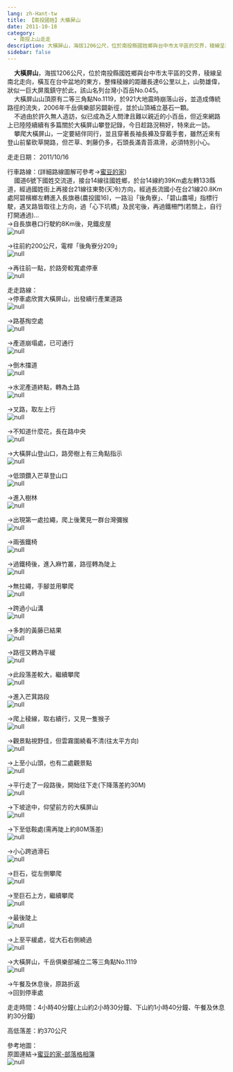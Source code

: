 ```yaml
---
lang: zh-Hant-tw
title: 【南投國姓】大橫屏山
date: 2011-10-18
category: 
  - 南投上山走走
description: 大橫屏山，海拔1206公尺，位於南投縣國姓鄉與台中市太平區的交界，稜線呈南北走向，橫亙在台中盆地的東方，整條稜線的距離長達6公里以上，山勢雄偉，狀似一巨大屏風鎮守於此，該山名列台灣小百岳No.045。 大橫屏山山頂原有二等三角點No.1119，於921大地震時崩落山谷，並造成傳統路徑的流失，2006年千岳俱樂部另闢新徑，並於山頂補立基石一顆。 不過由於許久無人造訪，似已成為乏人問津且難以親近的小百岳，但近來網路上已陸陸續續有多篇關於大橫屏山攀登記錄，今日趁路況稍好，特來此一訪。 攀爬大橫屏山，一定要結伴同行，並且穿著長袖長褲及穿戴手套，雖然近來有登山前輩砍草開路，但芒草、刺藤仍多，石頭長滿青苔濕滑，必須特別小心。
sidebar: false
---
```


    **大橫屏山**，海拔1206公尺，位於南投縣國姓鄉與台中市太平區的交界，稜線呈南北走向，橫亙在台中盆地的東方，整條稜線的距離長達6公里以上，山勢雄偉，狀似一巨大屏風鎮守於此，該山名列台灣小百岳No.045。  
    大橫屏山山頂原有二等三角點No.1119，於921大地震時崩落山谷，並造成傳統路徑的流失，2006年千岳俱樂部另闢新徑，並於山頂補立基石一顆。  
    不過由於許久無人造訪，似已成為乏人問津且難以親近的小百岳，但近來網路上已陸陸續續有多篇關於大橫屏山攀登記錄，今日趁路況稍好，特來此一訪。  
    攀爬大橫屏山，一定要結伴同行，並且穿著長袖長褲及穿戴手套，雖然近來有登山前輩砍草開路，但芒草、刺藤仍多，石頭長滿青苔濕滑，必須特別小心。

走走日期： 2011/10/16

行車路線：(詳細路線圖解可參考→[蜜豆的家](http://tw.myblog.yahoo.com/kentjon106/article?mid=7154&prev=7200&next=7092))  
    國道6號下國姓交流道，接台14線往國姓鄉，於台14線約39Km處左轉133縣道，經過國姓街上再接台21線往東勢(天冷)方向，經過長流國小在台21線20.8Km處阿碧檳榔左轉進入長旗巷(農投國16)，一路沿「後角寮」、「碧山農場」指標行駛，遇叉路皆取往上方向，過「心下坑橋」及民宅後，再過鐵柵門(若關上，自行打開通過)...  
→自長旗巷口行駛約8Km後，見鐵皮屋  
![null](image/200144296_l.jpg)

→往前約200公尺，電桿「後角寮分209」  
![null](image/200144313_l.jpg)

→再往前一點，於路旁較寬處停車  
![null](image/200144318_l.jpg)

走走路線：  
→停車處欣賞大橫屏山，出發續行產業道路  
![null](image/200144322_l.jpg)

→路基掏空處  
![null](image/200144325_l.jpg)

→產道崩塌處，已可通行  
![null](image/200144335_l.jpg)

→倒木擋道  
![null](image/200144340_l.jpg)

→水泥產道終點，轉為土路  
![null](image/200144482_l.jpg)

→叉路，取左上行  
![null](image/200144347_l.jpg)

→不知道什麼花，長在路中央  
![null](image/200144351_l.jpg)

→大橫屏山登山口，路旁樹上有三角點指示  
![null](image/200144358_l.jpg)

→低頭鑽入芒草登山口  
![null](image/200144362_l.jpg)

→進入樹林  
![null](image/200144370_l.jpg)

→出現第一處拉繩，爬上後驚見一群台灣彌猴  
![null](image/200144375_l.jpg)

→兩張鐵椅  
![null](image/200144380_l.jpg)

→過鐵椅後，進入麻竹叢，路徑轉為陡上  
![null](image/200144384_l.jpg)

→無拉繩，手腳並用攀爬  
![null](image/200144388_l.jpg)

→跨過小山溝  
![null](image/200144391_l.jpg)

→多刺的黃藤已結果  
![null](image/200144394_l.jpg)

→路徑又轉為平緩  
![null](image/200144399_l.jpg)

→此段落差較大，繼續攀爬  
![null](image/200144403_l.jpg)

→進入芒萁路段  
![null](image/200144410_l.jpg)

→爬上稜線，取右續行，又見一隻猴子  
![null](image/200144413_l.jpg)

→觀景點視野佳，但雲霧圍繞看不清(往太平方向)  
![null](image/200144420_l.jpg)

→上至小山頭，也有二處觀景點  
![null](image/200144427_l.jpg)

→平行走了一段路後，開始往下走(下降落差約30M)  
![null](image/200144433_l.jpg)

→下坡途中，仰望前方的大橫屏山  
![null](image/200144442_l.jpg)

→下至低鞍處(需再陡上約80M落差)  
![null](image/200144447_l.jpg)

→小心跨過滑石  
![null](image/200144452_l.jpg)

→巨石，從左側攀爬  
![null](image/200144455_l.jpg)

→至巨石上方，繼續攀爬  
![null](image/200144461_l.jpg)

→最後陡上  
![null](image/200144465_l.jpg)

→上至平緩處，從大石右側繞過  
![null](image/200144477_l.jpg)

→大橫屏山，千岳俱樂部補立二等三角點No.1119  
![null](image/200144480_l.jpg)

→午餐及休息後，原路折返  
→回到停車處

走走時間：4小時40分鐘(上山約2小時30分鐘、下山約1小時40分鐘、午餐及休息約30分鐘)

高低落差：約370公尺

參考地圖：  
原圖連結→[蜜豆的家-部落格相簿](http://tw.myblog.yahoo.com/kentjon106/photo?pid=7156)  
![null](image/200144920_l.jpg)
